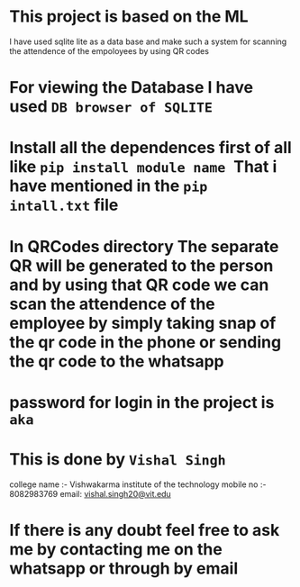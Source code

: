 # This project is based on the ML 
I have used sqlite lite as a data base and make such a system for scanning the attendence of the empoloyees by using QR codes 

# For viewing the Database I have used `DB browser of SQLITE`

# Install all the dependences first of all like `pip install module name `That i have mentioned in the `pip intall.txt` file

# In QRCodes directory The separate QR will be generated to the person and by using that QR code we can scan the attendence of the employee by simply taking snap of the qr code in the phone or sending the qr code to the whatsapp 




# password for login in the project is `aka`

# This is done by `Vishal Singh`
college name :- Vishwakarma institute of the technology
mobile no :- 8082983769
email: vishal.singh20@vit.edu

# If there is any doubt feel free to ask me by contacting me on the whatsapp or through by email